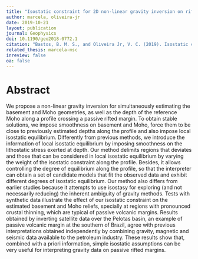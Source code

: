 ```yaml
---
title: "Isostatic constraint for 2D non-linear gravity inversion on rifted margins"
author: marcela, oliveira-jr
date: 2019-10-21
layout: publication
journal: Geophysics
doi: 10.1190/geo2018-0772.1
citation: "Bastos, B. M. S., and Oliveira Jr, V. C. (2019). Isostatic constraint for 2D non-linear gravity inversion on rifted margins. Geophysics. doi:10.1190/geo2018-0772.1."
related_thesis: marcela-msc
inreview: false
oa: false
---
```


# Abstract

We propose a non-linear gravity inversion for simultaneously estimating the
basement and Moho geometries, as well as the depth of the reference Moho
along a profile crossing a passive rifted margin. To obtain stable solutions,
we impose smoothness on basement and Moho, force them to be close to previously
estimated depths along the profile and also impose local isostatic equilibrium.
Differently from previous methods, we introduce the information of local isostatic
equilibrium by imposing smoothness on the lithostatic stress exerted at depth.
Our method delimits regions that deviates and those that can be considered in local
isostatic equilibrium by varying the weight of the isostatic constraint along the profile.
Besides, it allows controlling the
degree of equilibrium along the profile, so that the interpreter can obtain a set of
candidate models that fit the observed data and exhibit different degrees of
isostatic equilibrium. Our method also differs from earlier studies because it
attempts to use isostasy for exploring (and not necessarily reducing) the inherent
ambiguity of gravity methods.
Tests with synthetic data illustrate the effect of our isostatic constraint on the
estimated basement and Moho reliefs, specially at regions with pronounced crustal
thinning, which are typical of passive volcanic margins. Results obtained by
inverting satellite data over the
Pelotas basin, an example of passive volcanic margin at the southern of Brazil,
agree with previous interpretations obtained independently by combining gravity,
magnetic and seismic data available to the petroleum industry. These results
show that, combined with a priori information, simple isostatic assumptions can be
very useful for interpreting gravity data on passive rifted margins.
